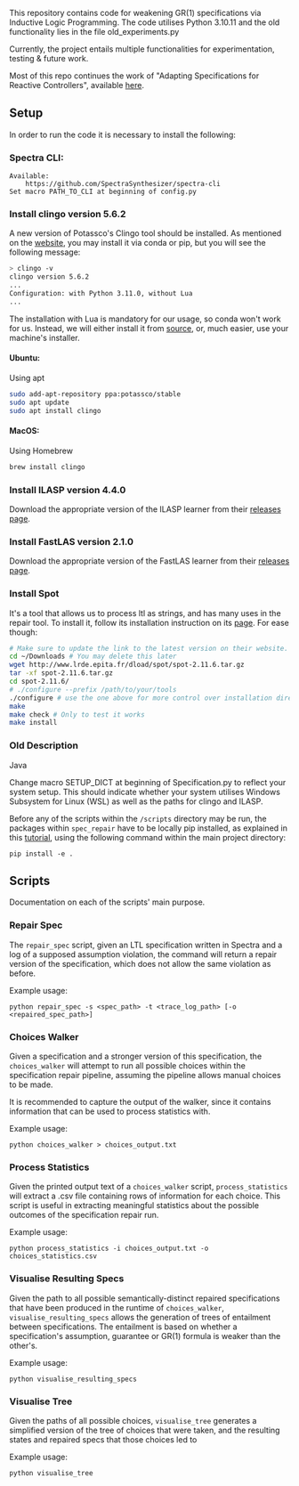 This repository contains code for weakening GR(1) specifications via Inductive Logic Programming.
The code utilises Python 3.10.11 and the old functionality lies in the file old_experiments.py

Currently, the project entails multiple functionalities for experimentation, testing & future work.

Most of this repo continues the work of "Adapting Specifications for Reactive Controllers", available [here](https://ieeexplore.ieee.org/abstract/document/10174043).

## Setup

In order to run the code it is necessary to install the following:
### Spectra CLI:
    Available:
        https://github.com/SpectraSynthesizer/spectra-cli
    Set macro PATH_TO_CLI at beginning of config.py

### Install clingo version 5.6.2
A new version of Potassco's Clingo tool should be installed. As mentioned on the [website](https://potassco.org/clingo/),
you may install it via conda or pip, but you will see the following message:
```bash
> clingo -v
clingo version 5.6.2
...
Configuration: with Python 3.11.0, without Lua
...
```

The installation with Lua is mandatory for our usage, so conda won't work for us.
Instead, we will either install it from [source](https://github.com/potassco/clingo/releases/),
or, much easier, use your machine's installer.
#### Ubuntu:
Using apt
```bash
sudo add-apt-repository ppa:potassco/stable
sudo apt update
sudo apt install clingo
```

#### MacOS:
Using Homebrew
```bash
brew install clingo
```

### Install ILASP version 4.4.0

Download the appropriate version of the ILASP learner from their
[releases page](https://github.com/ilaspltd/ILASP-releases/releases).

### Install FastLAS version 2.1.0

Download the appropriate version of the FastLAS learner from their
[releases page](https://github.com/spike-imperial/FastLAS/releases).

### Install Spot
It's a tool that allows us to process ltl as strings, and has many uses in the
repair tool. To install it, follow its installation instruction on its [page](https://spot.lre.epita.fr/install.html).
For ease though:

```bash
# Make sure to update the link to the latest version on their website.
cd ~/Downloads # You may delete this later
wget http://www.lrde.epita.fr/dload/spot/spot-2.11.6.tar.gz 
tar -xf spot-2.11.6.tar.gz
cd spot-2.11.6/
# ./configure --prefix /path/to/your/tools
./configure # use the one above for more control over installation directory
make
make check # Only to test it works
make install
```

### Old Description
Java

Change macro SETUP_DICT at beginning of Specification.py to reflect your system setup.
This should indicate whether your system utilises Windows Subsystem for Linux (WSL)
as well as the paths for clingo and ILASP.

Before any of the scripts within the `/scripts` directory may be run, the packages within `spec_repair` have to be
locally pip installed, as explained in this
[tutorial](https://medium.com/mlearning-ai/a-practical-guide-to-python-project-structure-and-packaging-90c7f7a04f95),
using the following command within the main project directory:
```
pip install -e .
```

## Scripts

Documentation on each of the scripts' main purpose.

### Repair Spec
The `repair_spec` script, given an LTL specification written in Spectra and a log of a supposed assumption violation,
the command will return a repair version of the specification, which does not allow the same violation as before.

Example usage:
```
python repair_spec -s <spec_path> -t <trace_log_path> [-o <repaired_spec_path>]
```

### Choices Walker
Given a specification and a stronger version of this specification, the `choices_walker` will
attempt to run all possible choices within the specification repair pipeline, assuming
the pipeline allows manual choices to be made.

It is recommended to capture the output of the walker, since it contains information that can be
used to process statistics with.

Example usage:
```
python choices_walker > choices_output.txt
```

### Process Statistics
Given the printed output text of a `choices_walker` script, `process_statistics` will
extract a .csv file containing rows of information for each choice.
This script is useful in extracting meaningful statistics about the possible
outcomes of the specification repair run.

Example usage:
```
python process_statistics -i choices_output.txt -o choices_statistics.csv
```

### Visualise Resulting Specs
Given the path to all possible semantically-distinct repaired specifications that have been
produced in the runtime of `choices_walker`, `visualise_resulting_specs` allows the generation of
trees of entailment between specifications. The entailment is based on whether a specification's
assumption, guarantee or GR(1) formula is weaker than the other's.

Example usage:
```
python visualise_resulting_specs
```

### Visualise Tree
Given the paths of all possible choices, `visualise_tree` generates a simplified version
of the tree of choices that were taken, and the resulting states and repaired specs that
those choices led to


Example usage:
```
python visualise_tree
```
